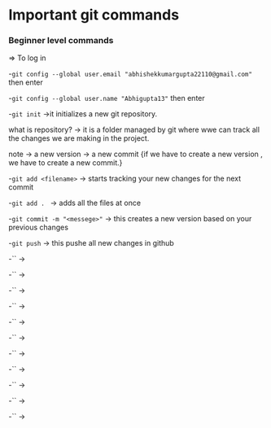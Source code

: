 # Important git commands
### Beginner level commands


=> To log in

-`git config --global user.email "abhishekkumargupta22110@gmail.com"` then enter

-`git config --global user.name "Abhigupta13"` then enter

-`git init` ->it initializes a new git repository.

 what is repository?
 -> it is a folder managed by git where wwe can track all the changes we are making in the project.

note -> a new version -> a new commit {if we have to create a new version , we have to create a new commit.}

-`git add <filename>` -> starts tracking your new changes for the next commit

-`git add . ` -> adds all the files at once

-`git commit -m "<messege>"` -> this creates a new version based on your previous changes

-`git push`  -> this pushe all new changes in github

-``  ->

-``  ->

-``  ->

-``  ->

-``  ->

-``  ->

-``  ->

-``  ->

-``  ->

-``  ->

-``  ->